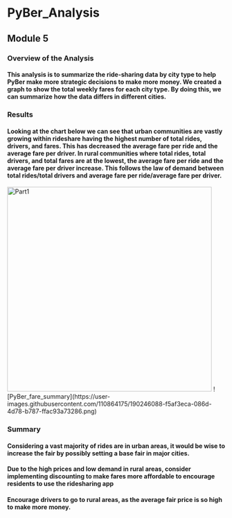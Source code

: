 # PyBer_Analysis
## Module 5
### Overview of the Analysis
#### This analysis is to summarize the ride-sharing data by city type to help PyBer make more strategic decisions to make more money. We created a graph to show the total weekly fares for each city type. By doing this, we can summarize how the data differs in different cities. 
### Results
#### Looking at the chart below we can see that urban communities are vastly growing within rideshare having the highest number of total rides, drivers, and fares. This has decreased the average fare per ride and the average fare per driver. In rural communities where total rides, total drivers, and total fares are at the lowest, the average fare per ride and the average fare per driver increase. This follows the law of demand between total rides/total drivers and average fare per ride/average fare per driver. 
<img width="472" alt="Part1" src="https://user-images.githubusercontent.com/110864175/190246647-648df5c8-4c10-48ee-99dc-a111989099d2.png">
![PyBer_fare_summary](https://user-images.githubusercontent.com/110864175/190246088-f5af3eca-086d-4d78-b787-ffac93a73286.png)

### Summary
#### Considering a vast majority of rides are in urban areas, it would be wise to increase the fair by possibly setting a base fair in major cities.
#### Due to the high prices and low demand in rural areas, consider implementing discounting to make fares more affordable to encourage residents to use the ridesharing app
#### Encourage drivers to go to rural areas, as the average fair price is so high to make more money. 
